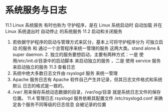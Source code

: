 # 系统服务与日志
11.1 Linux 系统服务
有时也称为 守护程序，是在 Linux 系统启动时 自动加载 并在 Linux 系统退出时 自动停止
的系统服务
11.2 启动和关闭服务
1. 若依据守护程序的启动与管理方式来区分，基本上可将守护程序分为 可独立启动
的服务 和 通过一个总管程序来统一管理的服务 这两大类。stand alone & super
daemon. 2. 独立的服务要想启动，主要有两种方式：一是 使用/etc/init.d/目录中的启动脚本
来启动独立的服务 ，二是 使用 service 服务来启动独立的服务
11.3 查看日志
1. 系统中绝大多数日志文件由 rsyslogd 服务 来统一管理
2. Apache 服务日志有 Apache 软件自己产生并记录，但其日志文件格式和系统默认
日志的格式是一致的。
3. /var/ 用来保存系统动态数据的目录，/var/log/目录 就是系统日志文件的保存位置。
11.4 管理日志
rsyslogd 服务依赖其配置文件 /etc/rsyslogd.conf 来确定各个服务不同等级的日志信息
会被记录的位置